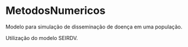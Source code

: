 # MetodosNumericos

Modelo para simulação de disseminação de doença em uma população.

Utilização do modelo SEIRDV.
